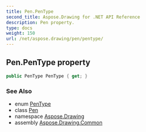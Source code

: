 ```yaml
---
title: Pen.PenType
second_title: Aspose.Drawing for .NET API Reference
description: Pen property. 
type: docs
weight: 150
url: /net/aspose.drawing/pen/pentype/
---
```

## Pen.PenType property

```csharp
public PenType PenType { get; }
```

### See Also

* enum [PenType](../../../aspose.drawing.drawing2d/pentype/)
* class [Pen](../)
* namespace [Aspose.Drawing](../../pen/)
* assembly [Aspose.Drawing.Common](../../../)


